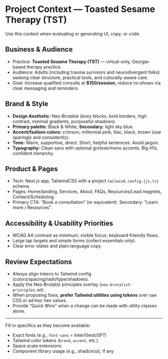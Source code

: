 # Project Context — Toasted Sesame Therapy (TST)

Use this context when evaluating or generating UI, copy, or code.

## Business & Audience

- Practice: **Toasted Sesame Therapy (TST)** — virtual-only, Georgia-based therapy practice.
- Audience: Adults (including trauma survivors and neurodivergent folks) seeking clear structure, practical tools, and culturally-aware care.
- Goal: Increase qualified consults at **$150/session**; reduce no‑shows via clear messaging and reminders.

## Brand & Style

- **Design Aesthetic:** Neo‑Brutalist (boxy blocks, bold borders, high contrast, minimal gradients, purposeful shadows).
- **Primary palette:** Black & White; **Secondary:** light sky blue.
- **Accent/fashion colors:** crimson, millennial pink, lilac, black, brown (use sparingly and consistently).
- **Tone:** Warm, supportive, direct. Short, helpful sentences. Avoid jargon.
- **Typography:** Clean sans with optional grotesk/mono accents. Big H1s, confident hierarchy.

## Product & Pages

- Tech: Next.js app; TailwindCSS with a project `tailwind.config.{js,ts}` schema.
- Pages: Home/landing, Services, About, FAQs, Resources/Lead magnets, Contact/Scheduling.
- Primary CTA: “Book a consultation” (or equivalent). Secondary: “Learn more / Resources”.

## Accessibility & Usability Priorities

- WCAG AA contrast as minimum; visible focus; keyboard‑friendly flows.
- Large tap targets and simple forms (collect essentials only).
- Clear error states and plain‑language copy.

## Review Expectations

- Always align tokens to Tailwind config (colors/spacing/radii/type/shadows).
- Apply the Neo‑Brutalist principles overlay (`neo-brutalist-principles.md`).
- When proposing fixes, **prefer Tailwind utilities using tokens** over raw CSS or ad‑hoc hex values.
- Provide “Quick Wins” when a change can be made with utility classes alone.

---

Fill in specifics as they become available:

- Exact fonts (e.g., `font-sans` = Inter/Geist/SF?)
- Tailwind color tokens (`brand`, `accent`, etc.)
- Space scale extensions
- Component library usage (e.g., shadcn/ui), if any
